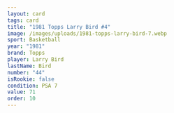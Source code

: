 ```yaml
---
layout: card
tags: card
title: "1981 Topps Larry Bird #4"
image: /images/uploads/1981-topps-larry-bird-7.webp
sport: Basketball
year: "1981"
brand: Topps
player: Larry Bird
lastName: Bird
number: "44"
isRookie: false
condition: PSA 7
value: 71
order: 10
---
```

